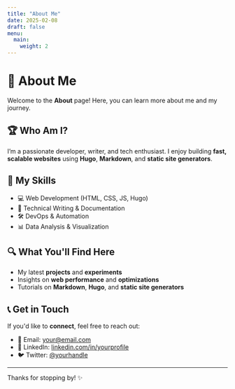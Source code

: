 ```yaml
---
title: "About Me"
date: 2025-02-08
draft: false
menu:
  main:
    weight: 2
---
```


# 👋 About Me

Welcome to the **About** page! Here, you can learn more about me and my journey.

## 🏆 Who Am I?
I’m a passionate developer, writer, and tech enthusiast. I enjoy building **fast, scalable websites** using **Hugo**, **Markdown**, and **static site generators**.

## 🚀 My Skills
- 💻 Web Development (HTML, CSS, JS, Hugo)
- 📄 Technical Writing & Documentation
- 🛠️ DevOps & Automation
- 📊 Data Analysis & Visualization

## 🔍 What You'll Find Here
- My latest **projects** and **experiments**
- Insights on **web performance** and **optimizations**
- Tutorials on **Markdown**, **Hugo**, and **static site generators**

## 📞 Get in Touch
If you'd like to **connect**, feel free to reach out:
- 📩 Email: [your@email.com](mailto:your@email.com)
- 💼 LinkedIn: [linkedin.com/in/yourprofile](https://linkedin.com/in/yourprofile)
- 🐦 Twitter: [@yourhandle](https://twitter.com/yourhandle)

---

Thanks for stopping by! ✨

